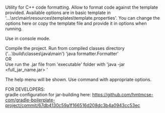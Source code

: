 Utility for C++ code formatting.
Allow to format code against the template provided.
Available options are in basic template in  '...\src\main\resources\templates\template.properties'.
You can change the options here or copy the template file and provide it in options when running.

Use in console mode.

Compile the project. Run from compiled classes directory ('...\build\classes\java\main')
'java formatter.Formatter'\
OR\
Use run the .jar file from 'executable' folder with 'java -jar <full_jar_name.jar> <params>'

The help menu will be shown.
Use command with appropriate options.


FOR DEVELOPERS:\
gradle configuration for jar-building here: 
https://github.com/hmtmcse-com/gradle-boilerplate-project/commit/67db4130c59a1f166516d208dc3b4a0943cc53ec
